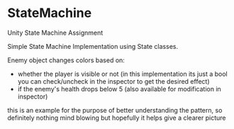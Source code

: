 # StateMachine
Unity State Machine Assignment 

Simple State Machine Implementation using State classes.

Enemy object changes colors based on:
- whether the player is visible or not (in this implementation its just a bool you can check/uncheck in the inspector to get the desired effect)
- if the enemy's health drops below 5 (also available for modification in inspector)

this is an example for the purpose of better understanding the pattern, so definitely nothing mind blowing but hopefully it helps give a clearer picture 
